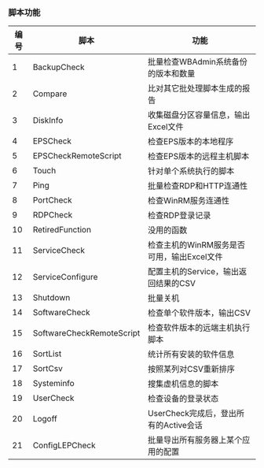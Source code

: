 ### 脚本功能
|编号|脚本|功能|
|---|---|---|
|1|BackupCheck|批量检查WBAdmin系统备份的版本和数量|
|2|Compare|比对其它批处理脚本生成的报告|
|3|DiskInfo|收集磁盘分区容量信息，输出Excel文件|
|4|EPSCheck|检查EPS版本的本地程序|
|5|EPSCheckRemoteScript|检查EPS版本的远程主机脚本|
|6|Touch|针对单个系统执行的脚本|
|7|Ping|批量检查RDP和HTTP连通性|
|8|PortCheck|检查WinRM服务连通性|
|9|RDPCheck|检查RDP登录记录|
|10|RetiredFunction|没用的函数|
|11|ServiceCheck|检查主机的WinRM服务是否可用，输出Excel文件|
|12|ServiceConfigure|配置主机的Service，输出返回结果的CSV|
|13|Shutdown|批量关机|
|14|SoftwareCheck|检查单个软件版本，输出CSV|
|15|SoftwareCheckRemoteScript|检查软件版本的远端主机执行脚本|
|16|SortList|统计所有安装的软件信息|
|17|SortCsv|按照某列对CSV重新排序|
|18|Systeminfo|搜集虚机信息的脚本|
|19|UserCheck|检查设备的登录状态|
|20|Logoff|UserCheck完成后，登出所有的Active会话|
|21|ConfigLEPCheck|批量导出所有服务器上某个应用的配置|